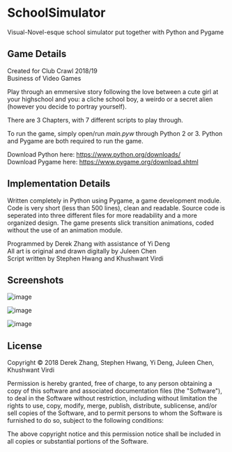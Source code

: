 # SchoolSimulator
Visual-Novel-esque school simulator put together with Python and Pygame

<h2>Game Details</h2>

Created for Club Crawl 2018/19 <br>
Business of Video Games

Play through an emmersive story following the love between a cute girl at your highschool and you: a cliche school boy, a weirdo or a secret alien (however you decide to portray yourself).

There are 3 Chapters, with 7 different scripts to play through.

To run the game, simply open/run <i>main.pyw</i> through Python 2 or 3. Python and Pygame are both required to run the game. 

Download Python here: https://www.python.org/downloads/ <br>
Download Pygame here: https://www.pygame.org/download.shtml

<h2>Implementation Details</h2>

Written completely in Python using Pygame, a game development module. Code is very short (less than 500 lines), clean and readable. Source code is seperated into three different files for more readability and a more organized design. The game presents slick transition animations, coded without the use of an animation module. 

Programmed by Derek Zhang with assistance of Yi Deng<br>
All art is original and drawn digitally by Juleen Chen<br>
Script written by Stephen Hwang and Khushwant Virdi<br>

## Screenshots
![image](https://user-images.githubusercontent.com/20462187/131769994-7d3668b9-60e9-4ddb-9d3e-9b34370b6eee.png)

![image](https://user-images.githubusercontent.com/20462187/131770161-481cb0f6-29ac-4446-83d0-335a7d58f612.png)

![image](https://user-images.githubusercontent.com/20462187/131770202-a9556635-0240-436b-a5d2-a9dd000bb203.png)

<h2>License</h2>

Copyright © 2018 Derek Zhang, Stephen Hwang, Yi Deng, Juleen Chen, Khushwant Virdi

Permission is hereby granted, free of charge, to any person obtaining a copy of this software and associated documentation files (the "Software"), to deal in the Software without restriction, including without limitation the rights to use, copy, modify, merge, publish, distribute, sublicense, and/or sell copies of the Software, and to permit persons to whom the Software is furnished to do so, subject to the following conditions:

The above copyright notice and this permission notice shall be included in all copies or substantial portions of the Software.



